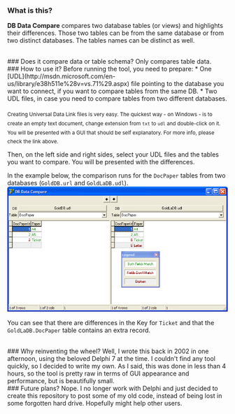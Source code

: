 ### What is this?
**DB Data Compare** compares two database tables (or views) and highlights their differences.
Those two tables can be from the same database or from two distinct databases. The tables names can be distinct as well.

<br>
### Does it compare data or table schema?
Only compares table data.

<br>
### How to use it?
Before running the tool, you need to prepare:
 * One [UDL](http://msdn.microsoft.com/en-us/library/e38h511e%28v=vs.71%29.aspx) file pointing to the database you want to connect, if you want to compare tables from the same DB.
 * Two UDL files, in case you need to compare tables from two different databases.

<sub>Creating Universal Data Link files is very easy. The quickest way - on Windows - is to create an empty text document, change extension from `txt` to `udl` and double-click on it. You will be presented with a GUI that should be self explanatory. For more info, please check the link above.</sub>

Then, on the left side and right sides, select your UDL files and the tables you want to compare. You will be presented with the differences.

In the example below, the comparison runs for the `DocPaper` tables from two databases (`GoldDB.url` and `GoldLaDB.udl`).
![screenshoot](https://github.com/ruisoftware/DBDataCompare/blob/master/DBDataCompare.png)

You can see that there are differences in the Key for `Ticket` and that the `GoldLaDB.DocPaper` table contains an extra record.

<br>
### Why reinventing the wheel?
Well, I wrote this back in 2002 in one afternoon, using the beloved Delphi 7 at the time.
I couldn't find any tool quickly, so I decided to write my own.
As I said, this was done in less than 4 hours, so the tool is pretty raw in terms of GUI appearance and performance, but is beautifully small.

<br>
### Future plans?
Nope. I no longer work with Delphi and just decided to create this repository to post some of my old code, instead of being lost in some forgotten hard drive. Hopefully might help other users.

